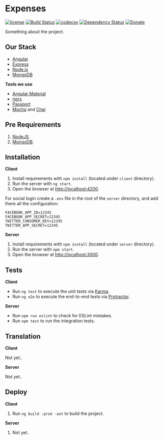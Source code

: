 # Expenses

[![license][license-image]][license-url] [![Build Status][travis-image]][travis-url] [![codecov][codecov-image]][codecov-url] [![Dependency Status][dependencyci-image]][dependencyci-url] [![Donate][donate-image]][donate-url]

Something about the project.

## Our Stack

  * [Angular](https://angular.io/)
  * [Express](http://expressjs.com/)
  * [Node.js](https://nodejs.org)
  * [MongoDB](https://www.mongodb.com/)

**Tools we use**

  * [Angular Material](https://material.angular.io/)
  * [ngrx](https://github.com/ngrx)
  * [Passport](http://passportjs.org/)
  * [Mocha](https://mochajs.org/) and [Chai](http://chaijs.com/)

## Pre Requirements

  1. [NodeJS](https://nodejs.org).
  2. [MongoDB](https://www.mongodb.com/).

## Installation

**Client**

  1. Install requirements with `npm install` (located under `client` directory).
  2. Run the server with `ng start`.
  3. Open the browser at [http://localhost:4200](http://localhost:4200).

For social login create a `.env` file in the root of the `server` directory, and add there all the configuration:
```
FACEBOOK_APP_ID=12345
FACEBOOK_APP_SECRET=12345
TWITTER_CONSUMER_KEY=12345
TWITTER_APP_SECRET=12345
```
    

**Server**

  1. Install requirements with `npm install` (located under `server` directory).
  2. Run the server with `npm start`.
  3. Open the browser at [http://localhost:3000](http://localhost:3000).

## Tests

**Client**

  * Run `ng test` to execute the unit tests via [Karma](https://karma-runner.github.io).
  * Run `ng e2e` to execute the end-to-end tests via [Protractor](http://www.protractortest.org/).

**Server**

  * Run `npm run eslint` to check for ESLint mistakes.
  * Run `npm test` to run the integration tests.

## Translation

**Client**

Not yet..

**Server**

Not yet..

## Deploy

**Client**

  1. Run `ng build -prod -aot` to build the project.

**Server**

  1. Not yet..

[license-image]: https://img.shields.io/badge/license-ISC-blue.svg
[license-url]: https://github.com/nirgn975/WhatsBuzz/blob/master/LICENSE
[travis-image]: https://travis-ci.org/nirgn975/Expenses.svg?branch=master
[travis-url]: https://travis-ci.org/nirgn975/Expenses
[codecov-image]: https://codecov.io/gh/nirgn975/Expenses/branch/master/graph/badge.svg
[codecov-url]: https://codecov.io/gh/nirgn975/Expenses
[dependencyci-image]: https://dependencyci.com/github/nirgn975/Expenses/badge
[dependencyci-url]: https://dependencyci.com/github/nirgn975/Expenses
[donate-image]: https://img.shields.io/badge/Donate-PayPal-lightgrey.svg
[donate-url]: https://www.paypal.me/nirgn/2
